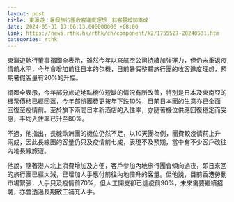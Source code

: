 ```yaml
---
layout: post
title: 東瀛遊：暑假旅行團收客進度理想　料客量增加兩成
date: 2024-05-31 13:06:13.000000000 +08:00
link: https://news.rthk.hk/rthk/ch/component/k2/1755527-20240531.htm
categories: rthk
---
```


東瀛遊執行董事禤國全表示，雖然今年以來航空公司持續加強運力，但仍未重返疫情前水平，今年會增加前往日本的包機，目前暑假整體旅行團的收客進度理想，預期暑假客量有20%的升幅。

禤國全表示，今年部分旅遊地點機位短缺的情況有所改善，特別是日本及東南亞的機票價格已經回落，今年部份團費更按年下跌10%，目前日本團的生意亦已全面回復至疫情前。至於旗下兩間日本新酒店的入住率，亦隨著機位供應回復穩定而受惠，平均入住率已升至80%。

不過，他指出，長線歐洲團的機位仍然不足，以10天團為例，團費較疫情前上升兩成，因此長線團的客量仍只及疫情前七成，表現不及預期，當中有不少客戶改往內地長線旅遊。

他說，隨著港人北上消費增加及方便，客戶參加內地旅行團會傾向過夜，即日來回的旅行團已經大減，已增加人手應付前往內地倍升的客量。但他說，目前香港勞動市場緊張，人手只及疫情前70%，但人工開支卻已達疫前90%，未來需要繼續招聘，亦會透過長期散工補充人手。
